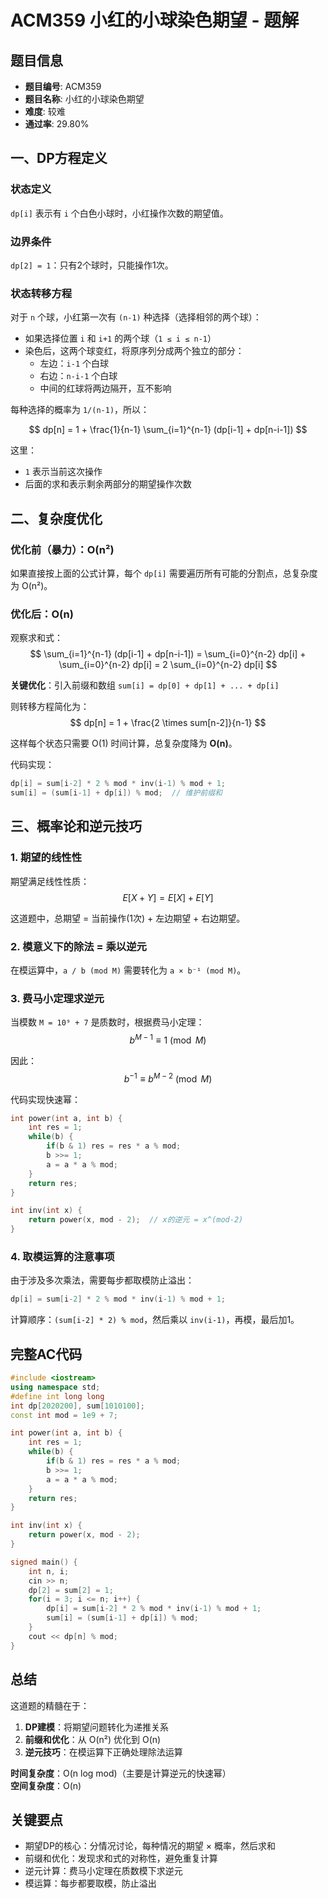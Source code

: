 # ACM359 小红的小球染色期望 - 题解

## 题目信息
- **题目编号**: ACM359
- **题目名称**: 小红的小球染色期望
- **难度**: 较难
- **通过率**: 29.80%

## 一、DP方程定义

### 状态定义
`dp[i]` 表示有 `i` 个白色小球时，小红操作次数的期望值。

### 边界条件
`dp[2] = 1`：只有2个球时，只能操作1次。

### 状态转移方程

对于 `n` 个球，小红第一次有 `(n-1)` 种选择（选择相邻的两个球）：
- 如果选择位置 `i` 和 `i+1` 的两个球（`1 ≤ i ≤ n-1`）
- 染色后，这两个球变红，将原序列分成两个独立的部分：
  - 左边：`i-1` 个白球
  - 右边：`n-i-1` 个白球
  - 中间的红球将两边隔开，互不影响

每种选择的概率为 `1/(n-1)`，所以：

$$
dp[n] = 1 + \frac{1}{n-1} \sum_{i=1}^{n-1} (dp[i-1] + dp[n-i-1])
$$

这里：
- `1` 表示当前这次操作
- 后面的求和表示剩余两部分的期望操作次数

## 二、复杂度优化

### 优化前（暴力）：O(n²)
如果直接按上面的公式计算，每个 `dp[i]` 需要遍历所有可能的分割点，总复杂度为 O(n²)。

### 优化后：O(n)

观察求和式：
$$
\sum_{i=1}^{n-1} (dp[i-1] + dp[n-i-1]) = \sum_{i=0}^{n-2} dp[i] + \sum_{i=0}^{n-2} dp[i] = 2 \sum_{i=0}^{n-2} dp[i]
$$

**关键优化**：引入前缀和数组 `sum[i] = dp[0] + dp[1] + ... + dp[i]`

则转移方程简化为：
$$
dp[n] = 1 + \frac{2 \times sum[n-2]}{n-1}
$$

这样每个状态只需要 O(1) 时间计算，总复杂度降为 **O(n)**。

代码实现：
```cpp
dp[i] = sum[i-2] * 2 % mod * inv(i-1) % mod + 1;
sum[i] = (sum[i-1] + dp[i]) % mod;  // 维护前缀和
```

## 三、概率论和逆元技巧

### 1. 期望的线性性
期望满足线性性质：
$$
E[X + Y] = E[X] + E[Y]
$$

这道题中，总期望 = 当前操作(1次) + 左边期望 + 右边期望。

### 2. 模意义下的除法 = 乘以逆元

在模运算中，`a / b (mod M)` 需要转化为 `a × b⁻¹ (mod M)`。

### 3. 费马小定理求逆元

当模数 `M = 10⁹ + 7` 是质数时，根据费马小定理：
$$
b^{M-1} \equiv 1 \pmod{M}
$$

因此：
$$
b^{-1} \equiv b^{M-2} \pmod{M}
$$

代码实现快速幂：
```cpp
int power(int a, int b) {
    int res = 1;
    while(b) {
        if(b & 1) res = res * a % mod;
        b >>= 1;
        a = a * a % mod;
    }
    return res;
}

int inv(int x) {
    return power(x, mod - 2);  // x的逆元 = x^(mod-2)
}
```

### 4. 取模运算的注意事项

由于涉及多次乘法，需要每步都取模防止溢出：
```cpp
dp[i] = sum[i-2] * 2 % mod * inv(i-1) % mod + 1;
```

计算顺序：`(sum[i-2] * 2) % mod`，然后乘以 `inv(i-1)`，再模，最后加1。

## 完整AC代码

```cpp
#include <iostream>
using namespace std;
#define int long long
int dp[2020200], sum[1010100];
const int mod = 1e9 + 7;

int power(int a, int b) {
    int res = 1;
    while(b) {
        if(b & 1) res = res * a % mod;
        b >>= 1;
        a = a * a % mod;
    }
    return res;
}

int inv(int x) {
    return power(x, mod - 2);
}

signed main() {
    int n, i;
    cin >> n;
    dp[2] = sum[2] = 1;
    for(i = 3; i <= n; i++) {
        dp[i] = sum[i-2] * 2 % mod * inv(i-1) % mod + 1;
        sum[i] = (sum[i-1] + dp[i]) % mod;
    }
    cout << dp[n] % mod;
}
```

## 总结

这道题的精髓在于：
1. **DP建模**：将期望问题转化为递推关系
2. **前缀和优化**：从 O(n²) 优化到 O(n)
3. **逆元技巧**：在模运算下正确处理除法运算

**时间复杂度**：O(n log mod)（主要是计算逆元的快速幂）  
**空间复杂度**：O(n)

## 关键要点

- 期望DP的核心：分情况讨论，每种情况的期望 × 概率，然后求和
- 前缀和优化：发现求和式的对称性，避免重复计算
- 逆元计算：费马小定理在质数模下求逆元
- 模运算：每步都要取模，防止溢出
